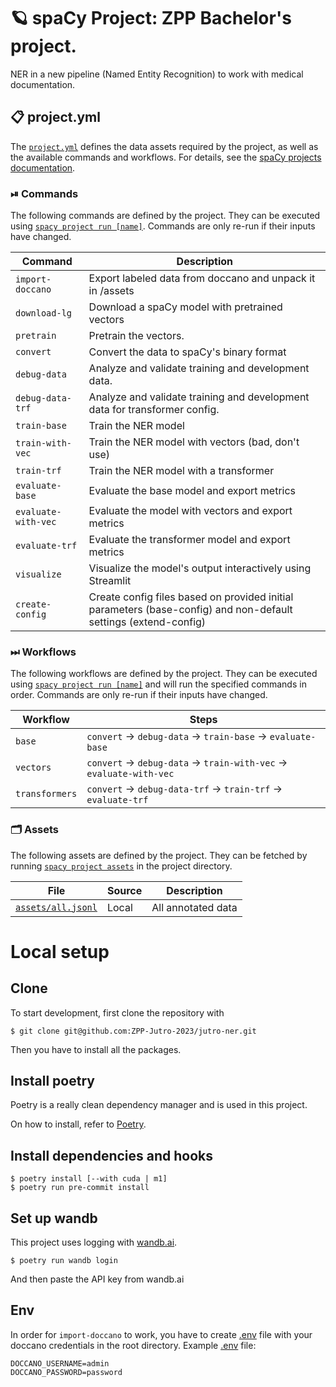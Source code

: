 <!-- SPACY PROJECT: AUTO-GENERATED DOCS START (do not remove) -->

# 🪐 spaCy Project: ZPP Bachelor's project.

NER in a new pipeline (Named Entity Recognition) to work with medical documentation.

## 📋 project.yml

The [`project.yml`](project.yml) defines the data assets required by the
project, as well as the available commands and workflows. For details, see the
[spaCy projects documentation](https://spacy.io/usage/projects).

### ⏯ Commands

The following commands are defined by the project. They
can be executed using [`spacy project run [name]`](https://spacy.io/api/cli#project-run).
Commands are only re-run if their inputs have changed.

| Command | Description |
| --- | --- |
| `import-doccano` | Export labeled data from doccano and unpack it in /assets |
| `download-lg` | Download a spaCy model with pretrained vectors |
| `pretrain` | Pretrain the vectors. |
| `convert` | Convert the data to spaCy's binary format |
| `debug-data` | Analyze and validate training and development data. |
| `debug-data-trf` | Analyze and validate training and development data for transformer config. |
| `train-base` | Train the NER model |
| `train-with-vec` | Train the NER model with vectors (bad, don't use) |
| `train-trf` | Train the NER model with a transformer |
| `evaluate-base` | Evaluate the base model and export metrics |
| `evaluate-with-vec` | Evaluate the model with vectors and export metrics |
| `evaluate-trf` | Evaluate the transformer model and export metrics |
| `visualize` | Visualize the model's output interactively using Streamlit |
| `create-config` | Create config files based on provided initial parameters (base-config) and non-default settings (extend-config) |

### ⏭ Workflows

The following workflows are defined by the project. They
can be executed using [`spacy project run [name]`](https://spacy.io/api/cli#project-run)
and will run the specified commands in order. Commands are only re-run if their
inputs have changed.

| Workflow | Steps |
| --- | --- |
| `base` | `convert` &rarr; `debug-data` &rarr; `train-base` &rarr; `evaluate-base` |
| `vectors` | `convert` &rarr; `debug-data` &rarr; `train-with-vec` &rarr; `evaluate-with-vec` |
| `transformers` | `convert` &rarr; `debug-data-trf` &rarr; `train-trf` &rarr; `evaluate-trf` |

### 🗂 Assets

The following assets are defined by the project. They can
be fetched by running [`spacy project assets`](https://spacy.io/api/cli#project-assets)
in the project directory.

| File | Source | Description |
| --- | --- | --- |
| [`assets/all.jsonl`](assets/all.jsonl) | Local | All annotated data |

<!-- SPACY PROJECT: AUTO-GENERATED DOCS END (do not remove) -->

# Local setup
## Clone
To start development, first clone the repository with
```
$ git clone git@github.com:ZPP-Jutro-2023/jutro-ner.git
```
Then you have to install all the packages.

## Install poetry
Poetry is a really clean dependency manager and is used in this project.

On how to install, refer to [Poetry](https://python-poetry.org/docs/).

## Install dependencies and hooks
```
$ poetry install [--with cuda | m1]
$ poetry run pre-commit install
```

## Set up wandb
This project uses logging with [wandb.ai](https://wandb.ai/).
```
$ poetry run wandb login
```
And then paste the API key from wandb.ai

## Env
In order for `import-doccano` to work, you have to create [.env](./.env) file with your doccano credentials in the root directory.
Example [.env]() file:
```
DOCCANO_USERNAME=admin
DOCCANO_PASSWORD=password
```
